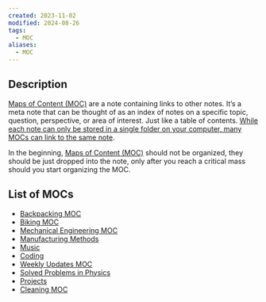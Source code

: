 ```yaml
---
created: 2023-11-02
modified: 2024-08-26
tags:
  - MOC
aliases:
  - MOC
---
```

## Description 

[Maps of Content (MOC)](Maps%20of%20Content%20(MOC).md) are a note containing links to other notes. It’s a meta note that can be thought of as an index of notes on a specific topic, question, perspective, or area of interest. Just like a table of contents. [While each note can only be stored in a single folder on your computer, many MOCs can link to the same note](https://www.dsebastien.net/2022-05-15-maps-of-content/). 

In the beginning, [Maps of Content (MOC)](Maps%20of%20Content%20(MOC).md) should not be organized, they should be just dropped into the note, only after you reach a critical mass should you start organizing the MOC.

## List of MOCs
- [Backpacking MOC](../../2AREAS/BACKPACKING/Backpacking%20MOC.md)
- [Biking MOC](../CYCLING/Biking%20MOC.md)
- [Mechanical Engineering MOC](../../2AREAS/MECHANICAL%20ENGINEERING/Mechanical%20Engineering%20MOC.md)
- [Manufacturing Methods](../../2AREAS/MECHANICAL%20ENGINEERING/Manufacturing%20Methods.md)
- [Music](../../2AREAS/MUSIC/Music.md)
- [Coding](../../2AREAS/CODING/Coding.md)
- [Weekly Updates MOC](../../../3RESOURCES/PERIODIC%20REVIEWS/WEEKLY%20UPDATES/Weekly%20Updates%20MOC.md)
- [Solved Problems in Physics](../SOLVED%20PROBLEMS%20IN%20PHYSICS/Solved%20Problems%20in%20Physics.md)
- [Projects](../../../1PROJECTS/Projects.md)
- [Cleaning MOC](../../../2AREAS/CLEANING/Cleaning%20MOC.md)